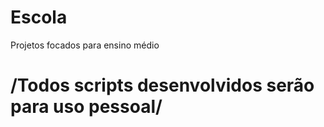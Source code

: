 # Escola
Projetos focados para ensino médio


# /Todos scripts desenvolvidos serão para uso pessoal/
